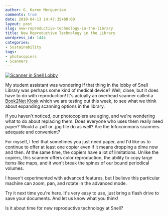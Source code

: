 ```yaml
---
author: G. Karen Merguerian
comments: true
date: 2010-04-13 14:47:35+00:00
layout: post
slug: new-reproductive-technology-in-the-library
title: New Reproductive Technology in the Library
wordpress_id: 1444
categories:
- Sustainability
tags:
- photocopiers
- Scanners
---
```


[![Scanner in Snell Lobby](http://www.lib.neu.edu/snippets/wp-content/uploads/2010/04/scannerbook2net.gif)](http://www.lib.neu.edu/snippets/?attachment_id=1480)

My student assistant was wondering if that thing in the lobby of Snell Library was perhaps some kind of medical device?  Well, close, but it does have to do with reproduction! It's actually an overhead scanner called a [Book2Net Kiosk](http://www.book2net.net/en/book-scanner/book2net-kiosk/) which we are testing out this week, to see what we think about expanding scanning options in the library.

If you haven't noticed, our photocopiers are aging, and we're wondering what to do about replacing them.  Does everyone who uses them really need paper?  Would a .pdf or .jpg file do as well?   Are the Infocommons scanners adequate and convenient?

For myself, I feel that sometimes you just need paper, and I'd like us to continue to offer at least one copier even if it means dropping a dime now and then.  At the same time, the copiers have a lot of limitations.  Unlike the copiers, this scanner offers color reproduction, the ability to copy large items like maps, and it won't break the spines of our bound periodical volumes.

I haven't experimented with advanced features, but I believe this particular machine can zoom, pan, and rotate in the advanced mode.

Try it next time you're here.  It's very easy to use, just bring a flash drive to save your documents. And let us know what you think!

Is it about time for new reproductive technology at Snell?
